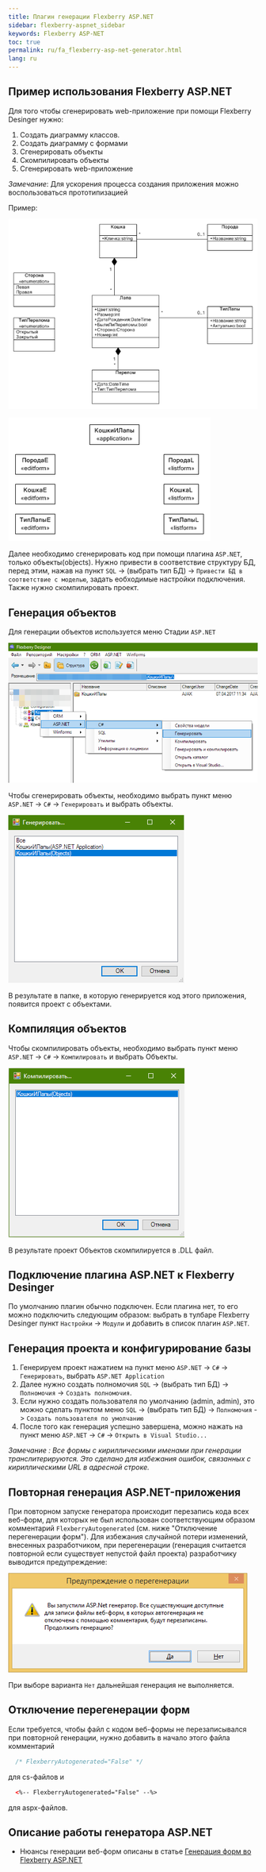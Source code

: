 ```yaml
---
title: Плагин генерации Flexberry ASP.NET
sidebar: flexberry-aspnet_sidebar
keywords: Flexberry ASP-NET
toc: true
permalink: ru/fa_flexberry-asp-net-generator.html
lang: ru
---
```


## Пример использования Flexberry ASP.NET

Для того чтобы сгенерировать web-приложение при помощи Flexberry Desinger нужно:
1. Создать диаграмму классов.
2. Создать диаграмму с формами
3. Сгенерировать объекты
4. Скомпилировать объекты
5. Сгенерировать web-приложение

*Замечание*: Для ускорения процесса создания приложения можно воспользоваться прототипизацией

Пример:

![](/images/pages/products/flexberry-aspnet/aspnet/cat-object.png)

![](/images/pages/products/flexberry-aspnet/aspnet/cat-form.png)

Далее необходимо сгенерировать код при помощи плагина `ASP.NET`, только объекты(objects). Нужно привести в соответствие структуру БД, перед этим, нажав на пункт `SQL` -> (выбрать тип БД) -> `Привести БД в соответствие с моделью`, задать еобходимые настройки подключения. Также нужно скомпилировать проект.

## Генерация объектов

Для генерации объектов используется меню Стадии `ASP.NET`

![](/images/pages/products/flexberry-aspnet/genmenu.png)

Чтобы сгенерировать объекты, необходимо выбрать пункт меню `ASP.NET` -> `C#` -> `Генерировать` и выбрать объекты.

![](/images/pages/products/flexberry-aspnet/gen-object-web.png)

В результате в папке, в которую генерируется код этого приложения, появится проект с объектами.

## Компиляция объектов

Чтобы скомпилировать объекты, необходимо выбрать пункт меню `ASP.NET` -> `C#` -> `Компилировать` и выбрать Объекты.

![](/images/pages/products/flexberry-aspnet/compilation-object-web.png)

В результате проект Объектов скомпилируется в .DLL файл.

## Подключение плагина ASP.NET к Flexberry Desinger

По умолчанию плагин обычно подключен. Если плагина нет, то его можно подключить следующим образом: выбрать в тулбаре Flexberry Desinger пункт `Настройки` -> `Модули` и добавить в список плагин `ASP.NET`.

## Генерация проекта и конфигурирование базы

1. Генерируем проект нажатием на пункт меню `ASP.NET` -> `C#` -> `Генерировать`, выбрать `ASP.NET Application`
2. Далее нужно создать полномочия `SQL` -> (выбрать тип БД) -> `Полномочия` -> `Создать полномочия`.
3. Если нужно создать пользователя по умолчанию (admin, admin), это можно сделать пунктом меню `SQL` -> (выбрать тип БД) -> `Полномочия` -> `Создать пользователя по умолчанию`
4. После того как генерация успешно завершена, можно нажать на пункт меню `ASP.NET` -> `C#` -> `Открыть в Visual Studio...`

*Замечание : Все формы с кириллическими именами при генерации транслитерируются. Это сделано для избежания ошибок, связанных с кириллическими URL в адресной строке.*

## Повторная генерация ASP.NET-приложения

При повторном запуске генератора происходит перезапись кода всех веб-форм, для которых не был использован соответствующим образом комментарий `FlexberryAutogenerated` (см. ниже "Отключение перегенерации форм"). Для избежания случайной потери изменений, внесенных разработчиком, при перегенерации (генерация считается повторной если существует непустой файл проекта) разработчику выводится предупреждение:

![](/images/pages/products/flexberry-aspnet/aspnet/asp-genwarning.png)

При выборе варианта `Нет` дальнейшая генерация не выполняется. 

## Отключение перегенерации форм

Если требуется, чтобы файл с кодом веб-формы не перезаписывался при повторной генерации, нужно добавить в начало этого файла комментарий 
  
```csharp
  /* FlexberryAutogenerated="False" */ 
```

  для cs-файлов и 

```xml
  <%-- FlexberryAutogenerated="False" --%>
```
  для aspx-файлов.

## Описание работы генератора ASP.NET

* Нюансы генерации веб-форм описаны в статье [Генерация форм во Flexberry ASP.NET](fa_form-generation.html)
